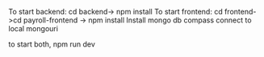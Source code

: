 To start backend: cd backend-> npm install
To start frontend: cd frontend->cd payroll-frontend -> npm install
Install mongo db compass
connect to local mongouri

to start both, npm run dev
